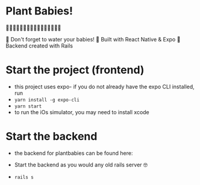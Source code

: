 # Plant Babies!

🌿🌿🌿🌿🌿🌿🌿🌿🌿🌿🌿🌿🌿🌿🌿🌿

👶 Don't forget to water your babies!
📲 Built with React Native & Expo
🧨 Backend created with Rails

# Start the project (frontend)

- this project uses expo- if you do not already have the expo CLI installed, run
- `yarn install -g expo-cli`
- `yarn start`
- to run the iOs simulator, you may need to install xcode

# Start the backend
- the backend for plantbabies can be found here: 

- Start the backend as you would any old rails server 🤓
- `rails s`

